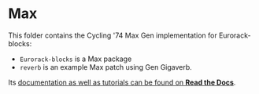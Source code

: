 # Max

This folder contains the Cycling '74 Max Gen implementation for Eurorack-blocks:

- `Eurorack-blocks` is a Max package
- `reverb` is an example Max patch using Gen Gigaverb.

Its [documentation as well as tutorials can be found on **Read the Docs**](https://eurorack-blocks.readthedocs.io/en/latest/max/setup.html).

